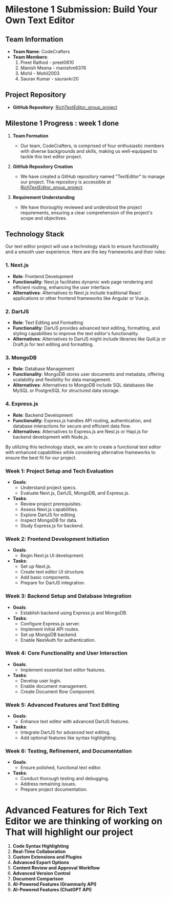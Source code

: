 # Milestone 1 Submission: Build Your Own Text Editor

## Team Information

- **Team Name**: CodeCrafters
- **Team Members**:
  1. Preet Rathod - preet0610
  2. Manish Meena - manishm6376
  3. Mohil - Mohil2003
  4. Saurav Kumar - sauravkr20

## Project Repository

- **GitHub Repository**: [RichTextEditor_group_project](https://github.com/sauravkr20/RichTextEditor_group_project.git)

## Milestone 1 Progress : week 1 done

1. **Team Formation**
   - Our team, CodeCrafters, is comprised of four enthusiastic members with diverse backgrounds and skills, making us well-equipped to tackle this text editor project.

2. **GitHub Repository Creation**
   - We have created a GitHub repository named "TextEditor" to manage our project. The repository is accessible at [RichTextEditor_group_project](https://github.com/sauravkr20/RichTextEditor_group_project.git).

3. **Requirement Understanding**
   - We have thoroughly reviewed and understood the project requirements, ensuring a clear comprehension of the project's scope and objectives.




## Technology Stack

Our text editor project will use a technology stack to ensure functionality and a smooth user experience. Here are the key frameworks and their roles:

### 1. **Next.js**

- **Role**: Frontend Development
- **Functionality**: Next.js facilitates dynamic web page rendering and efficient routing, enhancing the user interface.
- **Alternatives**: Alternatives to Next.js include traditional React applications or other frontend frameworks like Angular or Vue.js.

### 2. **DartJS**

- **Role**: Text Editing and Formatting
- **Functionality**: DartJS provides advanced text editing, formatting, and styling capabilities to improve the text editor's functionality.
- **Alternatives**: Alternatives to DartJS might include libraries like Quill.js or Draft.js for text editing and formatting.

### 3. **MongoDB**

- **Role**: Database Management
- **Functionality**: MongoDB stores user documents and metadata, offering scalability and flexibility for data management.
- **Alternatives**: Alternatives to MongoDB include SQL databases like MySQL or PostgreSQL for structured data storage.

### 4. **Express.js**

- **Role**: Backend Development
- **Functionality**: Express.js handles API routing, authentication, and database interactions for secure and efficient data flow.
- **Alternatives**: Alternatives to Express.js are Nest.js or Hapi.js for backend development with Node.js.

By utilizing this technology stack, we aim to create a functional text editor with enhanced capabilities while considering alternative frameworks to ensure the best fit for our project.


### Week 1: Project Setup and Tech Evaluation

- **Goals**:
  - Understand project specs.
  - Evaluate Next.js, DartJS, MongoDB, and Express.js.
- **Tasks**:
  - Review project prerequisites.
  - Assess Next.js capabilities.
  - Explore DartJS for editing.
  - Inspect MongoDB for data.
  - Study Express.js for backend.

### Week 2: Frontend Development Initiation

- **Goals**:
  - Begin Next.js UI development.
- **Tasks**:
  - Set up Next.js.
  - Create text editor UI structure.
  - Add basic components.
  - Prepare for DartJS integration.

### Week 3: Backend Setup and Database Integration

- **Goals**:
  - Establish backend using Express.js and MongoDB.
- **Tasks**:
  - Configure Express.js server.
  - Implement initial API routes.
  - Set up MongoDB backend.
  - Enable NextAuth for authentication.

### Week 4: Core Functionality and User Interaction

- **Goals**:
  - Implement essential text editor features.
- **Tasks**:
  - Develop user login.
  - Enable document management.
  - Create Document Row Component.

### Week 5: Advanced Features and Text Editing

- **Goals**:
  - Enhance text editor with advanced DartJS features.
- **Tasks**:
  - Integrate DartJS for advanced text editing.
  - Add optional features like syntax highlighting.

### Week 6: Testing, Refinement, and Documentation

- **Goals**:
  - Ensure polished, functional text editor.
- **Tasks**:
  - Conduct thorough testing and debugging.
  - Address remaining issues.
  - Prepare project documentation.




# Advanced Features for Rich Text Editor we are thinking of working on That will highlight our project

1. **Code Syntax Highlighting**
2. **Real-Time Collaboration**
3. **Custom Extensions and Plugins**
4. **Advanced Export Options**
5. **Content Review and Approval Workflow**
6. **Advanced Version Control**
7. **Document Comparison**
8. **AI-Powered Features (Grammarly API)**
9. **AI-Powered Features (ChatGPT API)**


